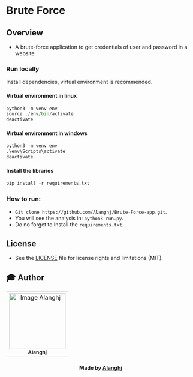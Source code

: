 # Brute Force

## Overview
* A brute-force application to get credentials of user and password in a website.

### Run locally
Install dependencies, virtual environment is recommended.

#### Virtual environment in linux

```python 
python3 -m venv env
source ./env/bin/activate
deactivate
```

#### Virtual environment in windows

```python 
python3 -m venv env
.\env\Scripts\activate
deactivate
```

#### Install the libraries
```python
pip install -r requirements.txt
```


### How to run:
* `Git clone https://github.com/Alanghj/Brute-Force-app.git`. 
* You will see the analysis in: `python3 run.py`.
* Do no forget to Install the `requirements.txt`.


## License

* See the [LICENSE](LICENSE.md) file for license rights and limitations (MIT).


## :mortar_board: Author


<table align="center">
    <tr>
        <td align="center">
            <a href="https://github.com/Alanghj">
                <img src="https://user-images.githubusercontent.com/81534309/151803029-df474faf-bb04-4c5b-8b0d-072d7b4b40b1.png" width="150px;" alt="Image Alanghj" />
                <br />
                <sub><b>Alanghj</b></sub>
            </a>
        </td>    
    </tr>
</table>
<h4 align="center">
   Made by <a href="/" target="#"> Alanghj</a>
</h4>
